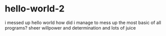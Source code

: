 # hello-world-2
i messed up hello world 
how did i manage to mess up the most basic of all programs? sheer willpower and determination
and lots of juice
